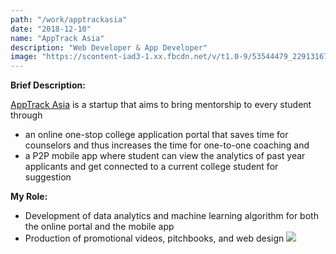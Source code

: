 ```yaml
---
path: "/work/apptrackasia"
date: "2018-12-10"
name: "AppTrack Asia"
description: "Web Developer & App Developer"
image: "https://scontent-iad3-1.xx.fbcdn.net/v/t1.0-9/53544479_2291316704479850_853466901441937408_n.jpg?_nc_cat=109&_nc_ht=scontent-iad3-1.xx&oh=2b0c251d5dfec62702863cc143d127df&oe=5D214441"
---
```

__Brief Description:__

[AppTrack Asia](https://apptrackasia.com/) is a startup that aims to bring mentorship to every student through 
- an online one-stop college application portal that saves time for counselors and thus increases the time for one-to-one coaching and
- a P2P mobile app where student can view the analytics of past year applicants and get connected to a current college student for suggestion

__My Role:__

- Development of data analytics and machine learning algorithm for both the online portal and the mobile app
- Production of promotional videos, pitchbooks, and web design
![](https://scontent-iad3-1.xx.fbcdn.net/v/t1.0-9/53544479_2291316704479850_853466901441937408_n.jpg?_nc_cat=109&_nc_ht=scontent-iad3-1.xx&oh=2b0c251d5dfec62702863cc143d127df&oe=5D214441)